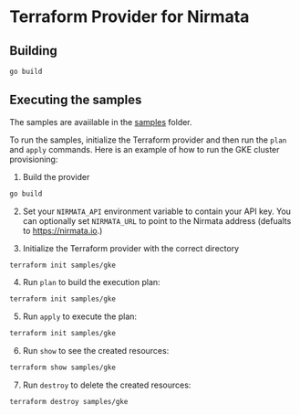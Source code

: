 # Terraform Provider for Nirmata

## Building

````bash
go build 
````

## Executing the samples

The samples are avaiilable in the [samples](samples) folder. 

To run the samples, initialize the Terraform provider and then run the `plan` and `apply` commands. Here is an example of how to run the GKE cluster provisioning:

1. Build the provider 

````bash
go build
````

2. Set your `NIRMATA_API` environment variable to contain your API key. You can optionally set `NIRMATA_URL` to point to the Nirmata address (defualts to https://nirmata.io.) 

3. Initialize the Terraform provider with the correct directory

```bash
terraform init samples/gke
````

4. Run `plan` to build the execution plan:

````bash
terraform init samples/gke
````

5. Run `apply` to execute the plan:

````bash
terraform init samples/gke
````

6. Run `show` to see the created resources:

````bash
terraform show samples/gke
````

7. Run `destroy` to delete the created resources:

````bash
terraform destroy samples/gke
````
